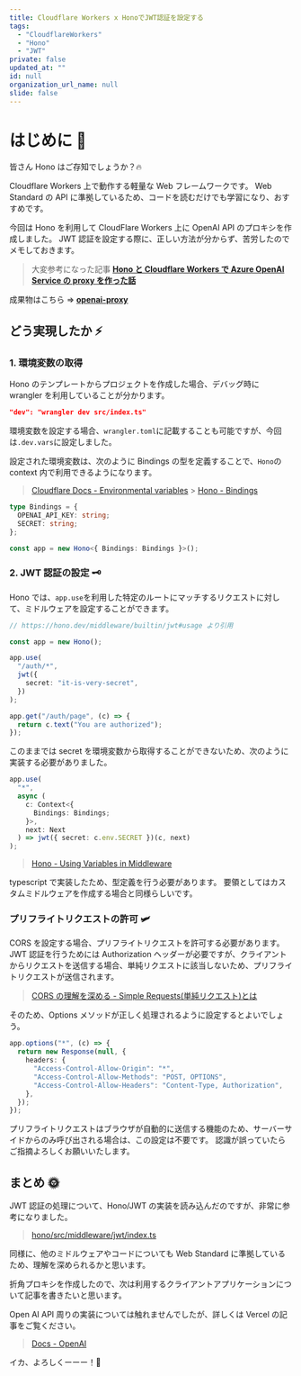 ```yaml
---
title: Cloudflare Workers x HonoでJWT認証を設定する
tags:
  - "CloudflareWorkers"
  - "Hono"
  - "JWT"
private: false
updated_at: ""
id: null
organization_url_name: null
slide: false
---
```


# はじめに :jack_o_lantern:

皆さん Hono はご存知でしょうか？:fire:

Cloudflare Workers 上で動作する軽量な Web フレームワークです。
Web Standard の API に準拠しているため、コードを読むだけでも学習になり、おすすめです。

今回は Hono を利用して CloudFlare Workers 上に OpenAI API のプロキシを作成しました。
JWT 認証を設定する際に、正しい方法が分からず、苦労したのでメモしておきます。

> 大変参考になった記事
> **[Hono と Cloudflare Workers で Azure OpenAI Service の proxy を作った話](https://zenn.dev/calldoctor_blog/articles/deb21728bbe99a)**

成果物はこちら => **[openai-proxy](https://github.com/TellMin/openai-proxy)**

## どう実現したか :zap:

### 1. 環境変数の取得

Hono のテンプレートからプロジェクトを作成した場合、デバッグ時に wrangler を利用していることが分かります。

```json
"dev": "wrangler dev src/index.ts"
```

環境変数を設定する場合、`wrangler.toml`に記載することも可能ですが、今回は`.dev.vars`に設定しました。

設定された環境変数は、次のように Bindings の型を定義することで、`Hono`の context 内で利用できるようになります。

> [Cloudflare Docs - Environmental variables](https://developers.cloudflare.com/workers/wrangler/configuration/#environmental-variables) > [Hono - Bindings](https://hono.dev/getting-started/cloudflare-workers#bindings)

```typescript
type Bindings = {
  OPENAI_API_KEY: string;
  SECRET: string;
};

const app = new Hono<{ Bindings: Bindings }>();
```

### 2. JWT 認証の設定 :old_key:

Hono では、`app.use`を利用した特定のルートにマッチするリクエストに対して、ミドルウェアを設定することができます。

```typescript
// https://hono.dev/middleware/builtin/jwt#usage より引用

const app = new Hono();

app.use(
  "/auth/*",
  jwt({
    secret: "it-is-very-secret",
  })
);

app.get("/auth/page", (c) => {
  return c.text("You are authorized");
});
```

このままでは secret を環境変数から取得することができないため、次のように実装する必要がありました。

```typescript
app.use(
  "*",
  async (
    c: Context<{
      Bindings: Bindings;
    }>,
    next: Next
  ) => jwt({ secret: c.env.SECRET })(c, next)
);
```

> [Hono - Using Variables in Middleware](https://hono.dev/getting-started/cloudflare-workers#using-variables-in-middleware)

typescript で実装したため、型定義を行う必要があります。
要領としてはカスタムミドルウェアを作成する場合と同様らしいです。

### プリフライトリクエストの許可 :small_airplane:

CORS を設定する場合、プリフライトリクエストを許可する必要があります。JWT 認証を行うためには Authorization ヘッダーが必要ですが、クライアントからリクエストを送信する場合、単純リクエストに該当しないため、プリフライトリクエストが送信されます。

> [CORS の理解を深める - Simple Requests(単純リクエスト)とは](<https://zenn.dev/riko/articles/cors_deepen_understanding#simple-requests(%E5%8D%98%E7%B4%94%E3%83%AA%E3%82%AF%E3%82%A8%E3%82%B9%E3%83%88)%E3%81%A8%E3%81%AF>)

そのため、Options メソッドが正しく処理されるように設定するとよいでしょう。

```typescript
app.options("*", (c) => {
  return new Response(null, {
    headers: {
      "Access-Control-Allow-Origin": "*",
      "Access-Control-Allow-Methods": "POST, OPTIONS",
      "Access-Control-Allow-Headers": "Content-Type, Authorization",
    },
  });
});
```

プリフライトリクエストはブラウザが自動的に送信する機能のため、サーバーサイドからのみ呼び出される場合は、この設定は不要です。
認識が誤っていたらご指摘よろしくお願いいたします。

## まとめ :sun_with_face:

JWT 認証の処理について、Hono/JWT の実装を読み込んだのですが、非常に参考になりました。

> [hono/src/middleware/jwt/index.ts](https://github.com/honojs/hono/blob/main/src/middleware/jwt/index.ts)

同様に、他のミドルウェアやコードについても Web Standard に準拠しているため、理解を深められるかと思います。

折角プロキシを作成したので、次は利用するクライアントアプリケーションについて記事を書きたいと思います。

Open AI API 周りの実装については触れませんでしたが、詳しくは Vercel の記事をご覧ください。

> [Docs - OpenAI](https://sdk.vercel.ai/docs/guides/providers/openai)

イカ、よろしくーーー！:octopus:
